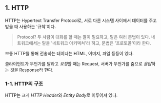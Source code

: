 ## 1. HTTP

HTTP는 Hypertext Transfer Protocol로, 서로 다른 시스템 사이에서 데이터를 주고받을 때 사용하는 '규칙'이다.

> Protocol? 두 사람이 대화를 할 때는 말이 필요하고, 말은 여러 문법이 있다. 네트워크에서는 말을 '네트워크 아키텍쳐'라 하고, 문법은 '프로토콜'이라 한다.

보통 HTTP를 통해 전송하는 데이터는 HTML, 이미지, 파일 등등이 있다.

클라이언트가 무언가를 달라고 *요청*할 때는 Request, 서버가 무언가를 줌으로 *응답*하는 것을 Response라 한다.

### 1-1. HTTP의 구조

HTTP는 크게 *HTTP Header*와 *Entity Body*로 이루어져 있다.
